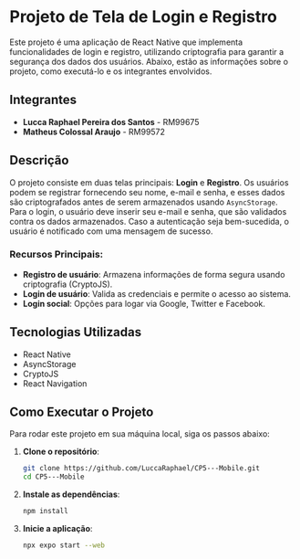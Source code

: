 # Projeto de Tela de Login e Registro

Este projeto é uma aplicação de React Native que implementa funcionalidades de login e registro, utilizando criptografia para garantir a segurança dos dados dos usuários. Abaixo, estão as informações sobre o projeto, como executá-lo e os integrantes envolvidos.

## Integrantes
- **Lucca Raphael Pereira dos Santos** - RM99675
- **Matheus Colossal Araujo** - RM99572  


## Descrição

O projeto consiste em duas telas principais: **Login** e **Registro**. Os usuários podem se registrar fornecendo seu nome, e-mail e senha, e esses dados são criptografados antes de serem armazenados usando `AsyncStorage`. Para o login, o usuário deve inserir seu e-mail e senha, que são validados contra os dados armazenados. Caso a autenticação seja bem-sucedida, o usuário é notificado com uma mensagem de sucesso.

### Recursos Principais:
- **Registro de usuário**: Armazena informações de forma segura usando criptografia (CryptoJS).
- **Login de usuário**: Valida as credenciais e permite o acesso ao sistema.
- **Login social**: Opções para logar via Google, Twitter e Facebook.

## Tecnologias Utilizadas
- React Native
- AsyncStorage
- CryptoJS
- React Navigation

## Como Executar o Projeto

Para rodar este projeto em sua máquina local, siga os passos abaixo:

1. **Clone o repositório**:
   ```bash
   git clone https://github.com/LuccaRaphael/CP5---Mobile.git
   cd CP5---Mobile
   ```

2. **Instale as dependências**:
   ```bash
   npm install
   ```

3. **Inicie a aplicação**:
   ```bash
   npx expo start --web
   ```
